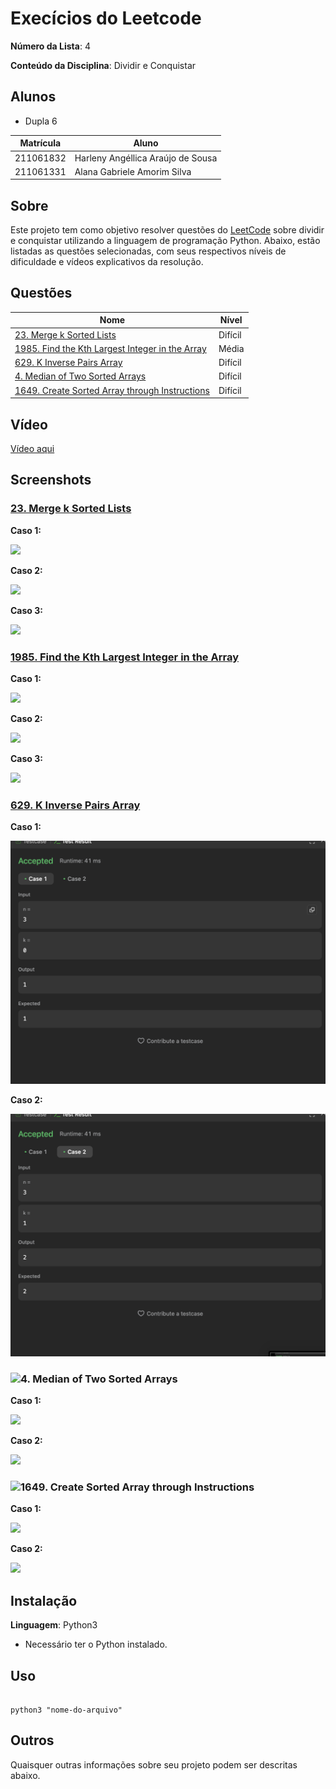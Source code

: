 # Execícios do Leetcode

**Número da Lista**: 4<br>

**Conteúdo da Disciplina**: Dividir e Conquistar<br>

## Alunos

- Dupla 6

| Matrícula | Aluno                             |
| --------- | --------------------------------- |
| 211061832 | Harleny Angéllica Araújo de Sousa |
| 211061331 | Alana Gabriele Amorim Silva       |

## Sobre

Este projeto tem como objetivo resolver questões do [LeetCode](https://leetcode.com/problemset/?search=graph&page=1&sorting=W3t9XQ%3D%3D) sobre dividir e conquistar utilizando a linguagem de programação Python. Abaixo, estão listadas as questões selecionadas, com seus respectivos níveis de dificuldade e vídeos explicativos da resolução.

## Questões

| Nome                                                                                                                                    | Nível   |
| --------------------------------------------------------------------------------------------------------------------------------------- | ------- |
| [23. Merge k Sorted Lists](https://leetcode.com/problems/merge-k-sorted-lists/description/)                                             | Difícil |
| [1985. Find the Kth Largest Integer in the Array](https://leetcode.com/problems/find-the-kth-largest-integer-in-the-array/description/) | Média   |
| [629. K Inverse Pairs Array](https://leetcode.com/problems/k-inverse-pairs-array/description/)                                          | Difícil |
| [4. Median of Two Sorted Arrays](https://leetcode.com/problems/median-of-two-sorted-arrays/)                                            | Difícil |
| [1649. Create Sorted Array through Instructions](https://leetcode.com/problems/create-sorted-array-through-instructions/description/)   | Difícil |

## Vídeo

[Vídeo aqui](https://youtu.be/exxAk9ODIlM)

## Screenshots

### [23. Merge k Sorted Lists](https://leetcode.com/problems/merge-k-sorted-lists/description/)

**Caso 1:**

![](https://github.com/user-attachments/assets/8ae6558c-56ec-444f-93c1-4b602c01ff1f)<br>

**Caso 2:**

![](https://github.com/user-attachments/assets/e84efbc0-93ac-42be-83a8-a56bddd3ad15)<br>

**Caso 3:**

![](https://github.com/user-attachments/assets/cc203c2b-3022-4b59-af1b-9120cae8788f)<br>

### [1985. Find the Kth Largest Integer in the Array](https://leetcode.com/problems/find-the-kth-largest-integer-in-the-array/description/)

**Caso 1:**

![](https://github.com/user-attachments/assets/91106950-56c9-4e3f-9bbe-35f912051a68)<br>

**Caso 2:**

![](https://github.com/user-attachments/assets/0c4689a0-72cd-4d42-affc-e723b103f480)<br>

**Caso 3:**

![](https://github.com/user-attachments/assets/0a73776d-6e5b-47d5-9ee9-3150b983acc7)<br>

### [629. K Inverse Pairs Array](https://leetcode.com/problems/k-inverse-pairs-array/description/)

**Caso 1:**

![](images/1.png)<br>

**Caso 2:**

![](images/2.png)<br>

### ![4. Median of Two Sorted Arrays](https://leetcode.com/problems/median-of-two-sorted-arrays/)<br>

**Caso 1:**

![](https://github.com/user-attachments/assets/92f4207b-8efe-4b17-ac07-db7d07432a6e)<br>

**Caso 2:**

![](https://github.com/user-attachments/assets/c96761f2-594d-49af-aa35-f3b6ab88ac6a)<br>

### ![1649. Create Sorted Array through Instructions](https://leetcode.com/problems/create-sorted-array-through-instructions/description/)<br>

**Caso 1:**

![](https://github.com/user-attachments/assets/d9ca68b9-7139-46cb-95f8-6f83587d233c)<br>

**Caso 2:**

![](https://github.com/user-attachments/assets/7585b74c-6e84-460c-ac57-0d7784fe9c0a)<br>

## Instalação

**Linguagem**: Python3 <br>

- Necessário ter o Python instalado.

## Uso

```

python3 "nome-do-arquivo"

```

## Outros

Quaisquer outras informações sobre seu projeto podem ser descritas abaixo.
